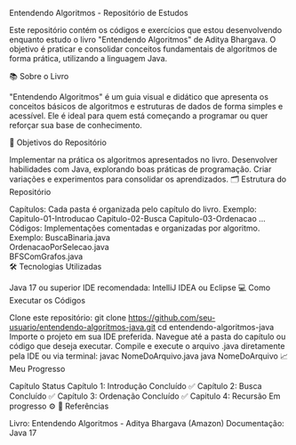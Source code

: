 Entendendo Algoritmos - Repositório de Estudos

Este repositório contém os códigos e exercícios que estou desenvolvendo enquanto estudo o livro "Entendendo Algoritmos" de Aditya Bhargava. O objetivo é praticar e consolidar conceitos fundamentais de algoritmos de forma prática, utilizando a linguagem Java.

📚 Sobre o Livro

"Entendendo Algoritmos" é um guia visual e didático que apresenta os conceitos básicos de algoritmos e estruturas de dados de forma simples e acessível. Ele é ideal para quem está começando a programar ou quer reforçar sua base de conhecimento.

🚀 Objetivos do Repositório

Implementar na prática os algoritmos apresentados no livro.
Desenvolver habilidades com Java, explorando boas práticas de programação.
Criar variações e experimentos para consolidar os aprendizados.
🗂️ Estrutura do Repositório

Capítulos: Cada pasta é organizada pelo capítulo do livro.
Exemplo:
Capitulo-01-Introducao
Capitulo-02-Busca
Capitulo-03-Ordenacao
...
Códigos: Implementações comentadas e organizadas por algoritmo.
Exemplo:
BuscaBinaria.java  
OrdenacaoPorSelecao.java  
BFSComGrafos.java  
🛠️ Tecnologias Utilizadas

Java 17 ou superior
IDE recomendada: IntelliJ IDEA ou Eclipse
💻 Como Executar os Códigos

Clone este repositório:
git clone https://github.com/seu-usuario/entendendo-algoritmos-java.git
cd entendendo-algoritmos-java
Importe o projeto em sua IDE preferida.
Navegue até a pasta do capítulo ou código que deseja executar.
Compile e execute o arquivo .java diretamente pela IDE ou via terminal:
javac NomeDoArquivo.java
java NomeDoArquivo
📈 Meu Progresso

Capítulo	Status
Capítulo 1: Introdução	Concluído ✅
Capítulo 2: Busca	Concluído ✅
Capítulo 3: Ordenação	Concluído ✅
Capitulo 4: Recursão Em progresso ⚙️
🔗 Referências

Livro: Entendendo Algoritmos - Aditya Bhargava (Amazon)
Documentação: Java 17
